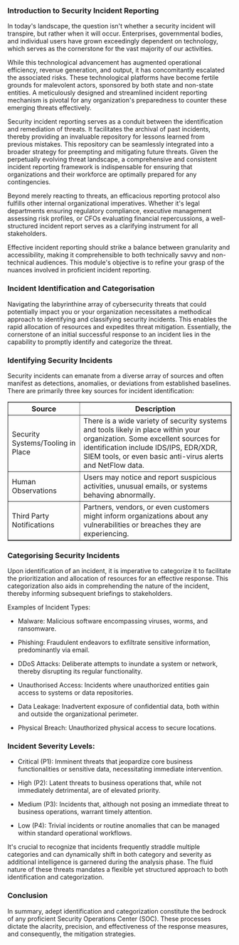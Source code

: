 <h3> Introduction to Security Incident Reporting</h3>

In today's landscape, the question isn't whether a security incident will transpire, but rather when it will occur. Enterprises, governmental bodies, and individual users have grown exceedingly dependent on technology, which serves as the cornerstone for the vast majority of our activities.

While this technological advancement has augmented operational efficiency, revenue generation, and output, it has concomitantly escalated the associated risks. These technological platforms have become fertile grounds for malevolent actors, sponsored by both state and non-state entities. A meticulously designed and streamlined incident reporting mechanism is pivotal for any organization's preparedness to counter these emerging threats effectively.

Security incident reporting serves as a conduit between the identification and remediation of threats. It facilitates the archival of past incidents, thereby providing an invaluable repository for lessons learned from previous mistakes. This repository can be seamlessly integrated into a broader strategy for preempting and mitigating future threats. Given the perpetually evolving threat landscape, a comprehensive and consistent incident reporting framework is indispensable for ensuring that organizations and their workforce are optimally prepared for any contingencies.

Beyond merely reacting to threats, an efficacious reporting protocol also fulfills other internal organizational imperatives. Whether it's legal departments ensuring regulatory compliance, executive management assessing risk profiles, or CFOs evaluating financial repercussions, a well-structured incident report serves as a clarifying instrument for all stakeholders.

Effective incident reporting should strike a balance between granularity and accessibility, making it comprehensible to both technically savvy and non-technical audiences. This module's objective is to refine your grasp of the nuances involved in proficient incident reporting.

<h3> Incident Identification and Categorisation </h3>

Navigating the labyrinthine array of cybersecurity threats that could potentially impact you or your organization necessitates a methodical approach to identifying and classifying security incidents. This enables the rapid allocation of resources and expedites threat mitigation. Essentially, the cornerstone of an initial successful response to an incident lies in the capability to promptly identify and categorize the threat.

<h3> Identifying Security Incidents </h3>

Security incidents can emanate from a diverse array of sources and often manifest as detections, anomalies, or deviations from established baselines. There are primarily three key sources for incident identification:

<table border="1" cellpadding="6" cellspacing="0">
  <thead>
    <tr>
      <th>Source</th>
      <th>Description</th>
    </tr>
  </thead>
  <tbody>
    <tr>
      <td>Security Systems/Tooling in Place</td>
      <td>
        There is a wide variety of security systems and tools likely in place within your organization. 
        Some excellent sources for identification include IDS/IPS, EDR/XDR, SIEM tools, or even basic 
        anti-virus alerts and NetFlow data.
      </td>
    </tr>
    <tr>
      <td>Human Observations</td>
      <td>
        Users may notice and report suspicious activities, unusual emails, or systems behaving abnormally.
      </td>
    </tr>
    <tr>
      <td>Third Party Notifications</td>
      <td>
        Partners, vendors, or even customers might inform organizations about any vulnerabilities or breaches they are experiencing.
      </td>
    </tr>
  </tbody>
</table>

<h3> Categorising Security Incidents </h3>

Upon identification of an incident, it is imperative to categorize it to facilitate the prioritization and allocation of resources for an effective response. This categorization also aids in comprehending the nature of the incident, thereby informing subsequent briefings to stakeholders.

Examples of Incident Types:

- Malware: Malicious software encompassing viruses, worms, and ransomware.

- Phishing: Fraudulent endeavors to exfiltrate sensitive information, predominantly via email.

- DDoS Attacks: Deliberate attempts to inundate a system or network, thereby disrupting its regular functionality.

- Unauthorised Access: Incidents where unauthorized entities gain access to systems or data repositories.

- Data Leakage: Inadvertent exposure of confidential data, both within and outside the organizational perimeter.

- Physical Breach: Unauthorized physical access to secure locations.

<h3> Incident Severity Levels:</h3>

- Critical (P1): Imminent threats that jeopardize core business functionalities or sensitive data, necessitating immediate intervention.

- High (P2): Latent threats to business operations that, while not immediately detrimental, are of elevated priority.

- Medium (P3): Incidents that, although not posing an immediate threat to business operations, warrant timely attention.

- Low (P4): Trivial incidents or routine anomalies that can be managed within standard operational workflows.

It's crucial to recognize that incidents frequently straddle multiple categories and can dynamically shift in both category and severity as additional intelligence is garnered during the analysis phase. The fluid nature of these threats mandates a flexible yet structured approach to both identification and categorization.

<h3>Conclusion</h3>

In summary, adept identification and categorization constitute the bedrock of any proficient Security Operations Center (SOC). These processes dictate the alacrity, precision, and effectiveness of the response measures, and consequently, the mitigation strategies.
